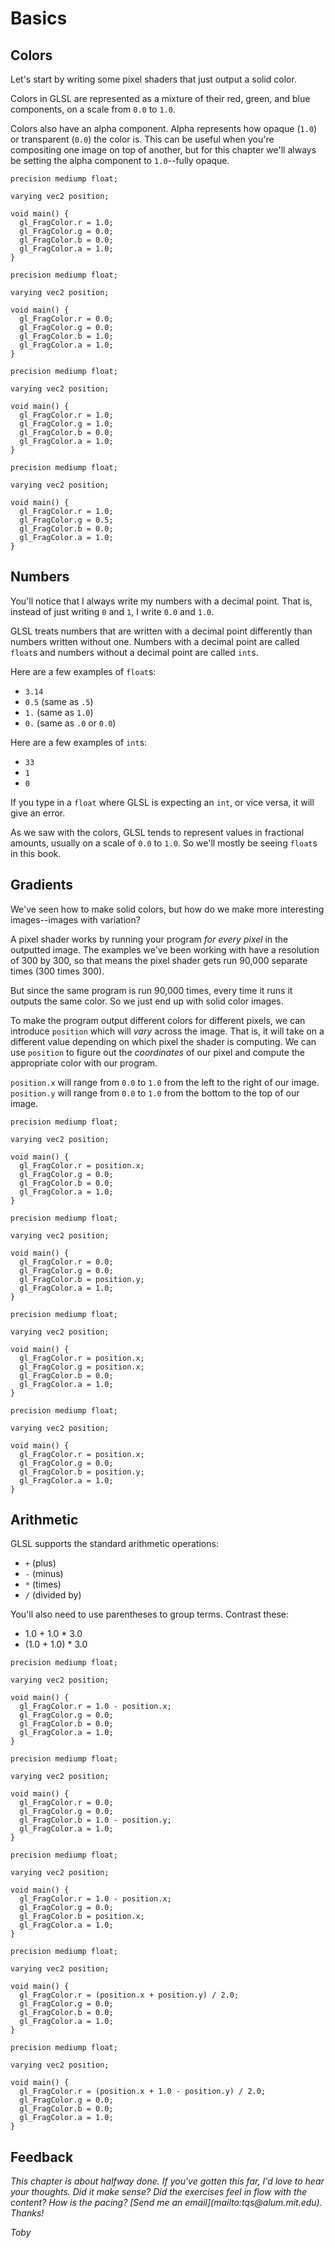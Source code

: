 # Basics

## Colors

Let's start by writing some pixel shaders that just output a solid color.

Colors in GLSL are represented as a mixture of their red, green, and blue components, on a scale from `0.0` to `1.0`.

Colors also have an alpha component. Alpha represents how opaque (`1.0`) or transparent (`0.0`) the color is. This can be useful when you're compositing one image on top of another, but for this chapter we'll always be setting the alpha component to `1.0`--fully opaque.

<div class="shader-exercise">
<div class="start">

    precision mediump float;

    varying vec2 position;

    void main() {
      gl_FragColor.r = 1.0;
      gl_FragColor.g = 0.0;
      gl_FragColor.b = 0.0;
      gl_FragColor.a = 1.0;
    }

</div>
<div class="solution">

    precision mediump float;
  
    varying vec2 position;
  
    void main() {
      gl_FragColor.r = 0.0;
      gl_FragColor.g = 0.0;
      gl_FragColor.b = 1.0;
      gl_FragColor.a = 1.0;
    }

</div>
<div class="solution">

    precision mediump float;

    varying vec2 position;

    void main() {
      gl_FragColor.r = 1.0;
      gl_FragColor.g = 1.0;
      gl_FragColor.b = 0.0;
      gl_FragColor.a = 1.0;
    }

</div>
<div class="solution">

    precision mediump float;
  
    varying vec2 position;
  
    void main() {
      gl_FragColor.r = 1.0;
      gl_FragColor.g = 0.5;
      gl_FragColor.b = 0.0;
      gl_FragColor.a = 1.0;
    }

</div>
</div>

## Numbers

You'll notice that I always write my numbers with a decimal point. That is, instead of just writing `0` and `1`, I write `0.0` and `1.0`.

GLSL treats numbers that are written with a decimal point differently than numbers written without one. Numbers with a decimal point are called `float`s and numbers without a decimal point are called `int`s.

Here are a few examples of `float`s:

* `3.14`
* `0.5` (same as `.5`)
* `1.` (same as `1.0`)
* `0.` (same as `.0` or `0.0`)

Here are a few examples of `int`s:

* `33`
* `1`
* `0`

If you type in a `float` where GLSL is expecting an `int`, or vice versa, it will give an error.

As we saw with the colors, GLSL tends to represent values in fractional amounts, usually on a scale of `0.0` to `1.0`. So we'll mostly be seeing `float`s in this book.

## Gradients

We've seen how to make solid colors, but how do we make more interesting images--images with variation?

A pixel shader works by running your program *for every pixel* in the outputted image. The examples we've been working with have a resolution of 300 by 300, so that means the pixel shader gets run 90,000 separate times (300 times 300).

But since the same program is run 90,000 times, every time it runs it outputs the same color. So we just end up with solid color images.

To make the program output different colors for different pixels, we can introduce `position` which will *vary* across the image. That is, it will take on a different value depending on which pixel the shader is computing. We can use `position` to figure out the *coordinates* of our pixel and compute the appropriate color with our program.

`position.x` will range from `0.0` to `1.0` from the left to the right of our image. `position.y` will range from `0.0` to `1.0` from the bottom to the top of our image.

<div class="shader-exercise">
<div class="start">

    precision mediump float;
    
    varying vec2 position;
    
    void main() {
      gl_FragColor.r = position.x;
      gl_FragColor.g = 0.0;
      gl_FragColor.b = 0.0;
      gl_FragColor.a = 1.0;
    }

</div>
<div class="solution">

    precision mediump float;
    
    varying vec2 position;
    
    void main() {
      gl_FragColor.r = 0.0;
      gl_FragColor.g = 0.0;
      gl_FragColor.b = position.y;
      gl_FragColor.a = 1.0;
    }

</div>
<div class="solution">

    precision mediump float;
    
    varying vec2 position;
    
    void main() {
      gl_FragColor.r = position.x;
      gl_FragColor.g = position.x;
      gl_FragColor.b = 0.0;
      gl_FragColor.a = 1.0;
    }

</div>
<div class="solution">

    precision mediump float;
    
    varying vec2 position;
    
    void main() {
      gl_FragColor.r = position.x;
      gl_FragColor.g = 0.0;
      gl_FragColor.b = position.y;
      gl_FragColor.a = 1.0;
    }

</div>
</div>


## Arithmetic

GLSL supports the standard arithmetic operations:

* `+` (plus)
* `-` (minus)
* `*` (times)
* `/` (divided by)

You'll also need to use parentheses to group terms. Contrast these:

* <div class="evaluator">1.0 + 1.0 * 3.0</div>
* <div class="evaluator">(1.0 + 1.0) * 3.0</div>

<div class="shader-exercise">
<div class="start">

    precision mediump float;

    varying vec2 position;

    void main() {
      gl_FragColor.r = 1.0 - position.x;
      gl_FragColor.g = 0.0;
      gl_FragColor.b = 0.0;
      gl_FragColor.a = 1.0;
    }

</div>
<div class="solution">

    precision mediump float;

    varying vec2 position;

    void main() {
      gl_FragColor.r = 0.0;
      gl_FragColor.g = 0.0;
      gl_FragColor.b = 1.0 - position.y;
      gl_FragColor.a = 1.0;
    }

</div>
<div class="solution">

    precision mediump float;

    varying vec2 position;

    void main() {
      gl_FragColor.r = 1.0 - position.x;
      gl_FragColor.g = 0.0;
      gl_FragColor.b = position.x;
      gl_FragColor.a = 1.0;
    }

</div>
<div class="solution">

    precision mediump float;

    varying vec2 position;

    void main() {
      gl_FragColor.r = (position.x + position.y) / 2.0;
      gl_FragColor.g = 0.0;
      gl_FragColor.b = 0.0;
      gl_FragColor.a = 1.0;
    }

</div>
<div class="solution">

    precision mediump float;

    varying vec2 position;

    void main() {
      gl_FragColor.r = (position.x + 1.0 - position.y) / 2.0;
      gl_FragColor.g = 0.0;
      gl_FragColor.b = 0.0;
      gl_FragColor.a = 1.0;
    }

</div>
</div>


## Feedback

<em>
This chapter is about halfway done. If you've gotten this far, I'd love to hear your thoughts. Did it make sense? Did the exercises feel in flow with the content? How is the pacing? [Send me an email](mailto:tqs@alum.mit.edu). Thanks!

Toby
</em>